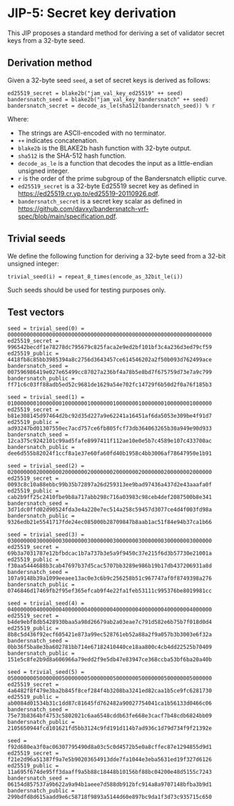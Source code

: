 # JIP-5: Secret key derivation

This JIP proposes a standard method for deriving a set of validator secret keys from a 32-byte
seed.

## Derivation method

Given a 32-byte seed `seed`, a set of secret keys is derived as follows:

    ed25519_secret = blake2b("jam_val_key_ed25519" ++ seed)
    bandersnatch_seed = blake2b("jam_val_key_bandersnatch" ++ seed)
    bandersnatch_secret = decode_as_le(sha512(bandersnatch_seed)) % r

Where:

- The strings are ASCII-encoded with no terminator.
- `++` indicates concatenation.
- `blake2b` is the BLAKE2b hash function with 32-byte output.
- `sha512` is the SHA-512 hash function.
- `decode_as_le` is a function that decodes the input as a little-endian unsigned integer.
- `r` is the order of the prime subgroup of the Bandersnatch elliptic curve.
- `ed25519_secret` is a 32-byte Ed25519 secret key as defined in
  <https://ed25519.cr.yp.to/ed25519-20110926.pdf>.
- `bandersnatch_secret` is a secret key scalar as defined in
  <https://github.com/davxy/bandersnatch-vrf-spec/blob/main/specification.pdf>.

## Trivial seeds

We define the following function for deriving a 32-byte seed from a 32-bit unsigned integer:

    trivial_seed(i) = repeat_8_times(encode_as_32bit_le(i))

Such seeds should be used for testing purposes only.

## Test vectors

    seed = trivial_seed(0) = 0000000000000000000000000000000000000000000000000000000000000000
    ed25519_secret = 996542becdf1e78278dc795679c825faca2e9ed2bf101bf3c4a236d3ed79cf59
    ed25519_public = 4418fb8c85bb3985394a8c2756d3643457ce614546202a2f50b093d762499ace
    bandersnatch_seed = 007596986419e027e65499cc87027a236bf4a78b5e8bd7f675759d73e7a9c799
    bandersnatch_public = ff71c6c03ff88adb5ed52c9681de1629a54e702fc14729f6b50d2f0a76f185b3

    seed = trivial_seed(1) = 0100000001000000010000000100000001000000010000000100000001000000
    ed25519_secret = b81e308145d97464d2bc92d35d227a9e62241a16451af6da5053e309be4f91d7
    ed25519_public = ad93247bd01307550ec7acd757ce6fb805fcf73db364063265b30a949e90d933
    bandersnatch_seed = 12ca375c9242101c99ad5fafe8997411f112ae10e0e5b7c4589e107c433700ac
    bandersnatch_public = dee6d555b82024f1ccf8a1e37e60fa60fd40b1958c4bb3006af78647950e1b91

    seed = trivial_seed(2) = 0200000002000000020000000200000002000000020000000200000002000000
    ed25519_secret = 0093c8c10a88ebbc99b35b72897a26d259313ee9bad97436a437d2e43aaafa0f
    ed25519_public = cab2b9ff25c2410fbe9b8a717abb298c716a03983c98ceb4def2087500b8e341
    bandersnatch_seed = 3d71dc0ffd02d90524fda3e4a220e7ec514a258c59457d3077ce4d4f003fd98a
    bandersnatch_public = 9326edb21e5541717fde24ec085000b28709847b8aab1ac51f84e94b37ca1b66

    seed = trivial_seed(3) = 0300000003000000030000000300000003000000030000000300000003000000
    ed25519_secret = 69b3a7031787e12bfbdcac1b7a737b3e5a9f9450c37e215f6d3b57730e21001a
    ed25519_public = f30aa5444688b3cab47697b37d5cac5707bb3289e986b19b17db437206931a8d
    bandersnatch_seed = 107a9148b39a1099eeaee13ac0e3c6b9c256258b51c967747af0f8749398a276
    bandersnatch_public = 0746846d17469fb2f95ef365efcab9f4e22fa1feb53111c995376be8019981cc

    seed = trivial_seed(4) = 0400000004000000040000000400000004000000040000000400000004000000
    ed25519_secret = b4de9ebf8db5428930baa5a98d26679ab2a03eae7c791d582e6b75b7f018d0d4
    ed25519_public = 8b8c5d436f92ecf605421e873a99ec528761eb52a88a2f9a057b3b3003e6f32a
    bandersnatch_seed = 0bb36f5ba8e3ba602781bb714e67182410440ce18aa800c4cb4dd22525b70409
    bandersnatch_public = 151e5c8fe2b9d8a606966a79edd2f9e5db47e83947ce368ccba53bf6ba20a40b

    seed = trivial_seed(5) = 0500000005000000050000000500000005000000050000000500000005000000
    ed25519_secret = 4a6482f8f479e3ba2b845f8cef284f4b3208ba3241ed82caa1b5ce9fc6281730
    ed25519_public = ab0084d01534b31c1dd87c81645fd762482a90027754041ca1b56133d0466c06
    bandersnatch_seed = 75e73b8364bf4753c5802021c6aa6548cddb63fe668e3cacf7b48cdb6824bb09
    bandersnatch_public = 2105650944fcd101621fd5bb3124c9fd191d114b7ad936c1d79d734f9f21392e

    seed = f92d680ea3f0ac06307795490d8a03c5c0d4572b5e0a8cffec87e1294855d9d1
    ed25519_secret = f21e2d96a51387f9a7e5b90203654913dde7fa1044e3eba5631ed19f327d6126
    ed25519_public = 11a695f674de95ff3daaff9a5b88c18448b10156bf88bc04200e48d5155c7243
    bandersnatch_seed = 06154d857537a9b622a9a94b1aeee7d588db912bfc914a8a9707148bfba3b9d1
    bandersnatch_public = 299bdfd8d615aadd9e6c58718f9893a5144d60e897bc9da1f3d73c935715c650
